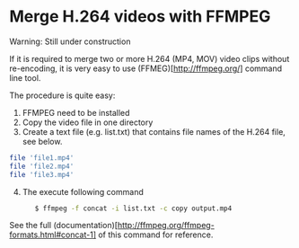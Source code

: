 Merge H.264 videos with FFMPEG
================================

Warning: Still under construction

If it is required to merge two or more H.264 (MP4, MOV) video clips without re-encoding, it is very easy to use (FFMEG)[http://ffmpeg.org/] command line tool.

The procedure is quite easy:
   1. FFMPEG need to be installed
   2. Copy the video file in one directory
   3. Create a text file (e.g. list.txt) that contains file names of the H.264 file, see below.
   ```bash
   file 'file1.mp4'
   file 'file2.mp4'
   file 'file3.mp4'
   ```
       
   4. The execute following command
      ```bash
         $ ffmpeg -f concat -i list.txt -c copy output.mp4
      ```


See the full (documentation)[http://ffmpeg.org/ffmpeg-formats.html#concat-1] of this command for reference.